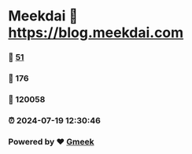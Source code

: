 # Meekdai :link: https://blog.meekdai.com 
### :page_facing_up: [51](https://blog.meekdai.com/tag.html) 
### :speech_balloon: 176 
### :hibiscus: 120058 
### :alarm_clock: 2024-07-19 12:30:46 
### Powered by :heart: [Gmeek](https://github.com/Meekdai/Gmeek)
